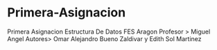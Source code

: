 # Primera-Asignacion
Primera Asignacion Estructura De Datos FES Aragon 
Profesor > Miguel Angel
Autores> Omar Alejandro Bueno Zaldivar y Edith Sol Martinez
